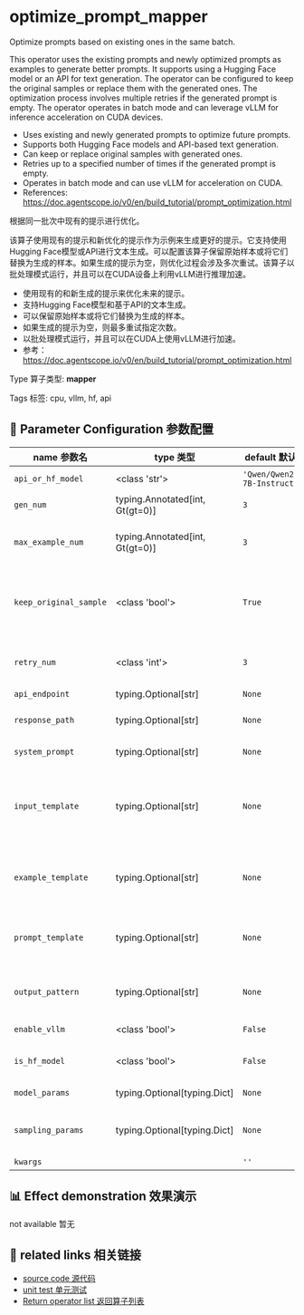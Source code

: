 # optimize_prompt_mapper

Optimize prompts based on existing ones in the same batch.

This operator uses the existing prompts and newly optimized prompts as examples to generate better prompts. It supports using a Hugging Face model or an API for text generation. The operator can be configured to keep the original samples or replace them with the generated ones. The optimization process involves multiple retries if the generated prompt is empty. The operator operates in batch mode and can leverage vLLM for inference acceleration on CUDA devices.

- Uses existing and newly generated prompts to optimize future prompts.
- Supports both Hugging Face models and API-based text generation.
- Can keep or replace original samples with generated ones.
- Retries up to a specified number of times if the generated prompt is empty.
- Operates in batch mode and can use vLLM for acceleration on CUDA.
- References: https://doc.agentscope.io/v0/en/build_tutorial/prompt_optimization.html

根据同一批次中现有的提示进行优化。

该算子使用现有的提示和新优化的提示作为示例来生成更好的提示。它支持使用Hugging Face模型或API进行文本生成。可以配置该算子保留原始样本或将它们替换为生成的样本。如果生成的提示为空，则优化过程会涉及多次重试。该算子以批处理模式运行，并且可以在CUDA设备上利用vLLM进行推理加速。

- 使用现有的和新生成的提示来优化未来的提示。
- 支持Hugging Face模型和基于API的文本生成。
- 可以保留原始样本或将它们替换为生成的样本。
- 如果生成的提示为空，则最多重试指定次数。
- 以批处理模式运行，并且可以在CUDA上使用vLLM进行加速。
- 参考：https://doc.agentscope.io/v0/en/build_tutorial/prompt_optimization.html

Type 算子类型: **mapper**

Tags 标签: cpu, vllm, hf, api

## 🔧 Parameter Configuration 参数配置
| name 参数名 | type 类型 | default 默认值 | desc 说明 |
|--------|------|--------|------|
| `api_or_hf_model` | <class 'str'> | `'Qwen/Qwen2.5-7B-Instruct'` | API or huggingface model name. |
| `gen_num` | typing.Annotated[int, Gt(gt=0)] | `3` | The number of new prompts to generate. |
| `max_example_num` | typing.Annotated[int, Gt(gt=0)] | `3` | Maximum number of example prompts to include as context when generating new optimized prompts. |
| `keep_original_sample` | <class 'bool'> | `True` | whether to keep the original sample. If it's set to False, there will be only generated texts in the final datasets and the original texts will be removed. It's True in default. |
| `retry_num` | <class 'int'> | `3` | how many times to retry to generate the prompt if the parsed generated prompt is empty. It's 3 in default. |
| `api_endpoint` | typing.Optional[str] | `None` | URL endpoint for the API. |
| `response_path` | typing.Optional[str] | `None` | Path to extract content from the API response. Defaults to 'choices.0.message.content'. |
| `system_prompt` | typing.Optional[str] | `None` | System prompt for guiding the generation task. |
| `input_template` | typing.Optional[str] | `None` | Template for building the input prompt. It must include one placeholder '{}', which will be replaced by `example_num` formatted examples defined by `example_template`. |
| `example_template` | typing.Optional[str] | `None` | Template for formatting one prompt example. It must include one placeholder '{}', which will be replaced by one formatted prompt. |
| `prompt_template` | typing.Optional[str] | `None` | Template for formatting a single prompt within each example. Must include two placeholders '{}' for the question and answer. |
| `output_pattern` | typing.Optional[str] | `None` | Regular expression pattern to extract questions and answers from model response. |
| `enable_vllm` | <class 'bool'> | `False` | Whether to use vllm for inference acceleration. |
| `is_hf_model` | <class 'bool'> | `False` | If true, use Transformers for loading hugging face or local llm. |
| `model_params` | typing.Optional[typing.Dict] | `None` | Parameters for initializing the model. |
| `sampling_params` | typing.Optional[typing.Dict] | `None` | Sampling parameters for text generation. e.g {'temperature': 0.9, 'top_p': 0.95} |
| `kwargs` |  | `''` | Extra keyword arguments. |

## 📊 Effect demonstration 效果演示
not available 暂无

## 🔗 related links 相关链接
- [source code 源代码](../../../data_juicer/ops/mapper/optimize_prompt_mapper.py)
- [unit test 单元测试](../../../tests/ops/mapper/test_optimize_prompt_mapper.py)
- [Return operator list 返回算子列表](../../Operators.md)